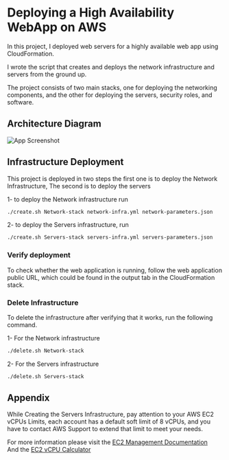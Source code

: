 
# Deploying a High Availability WebApp on AWS

In this project, I deployed web servers for a highly available web app using CloudFormation.

I wrote the script that creates and deploys the network infrastructure and servers from the ground up.

The project consists of two main stacks, one for deploying the networking components, and the other for deploying the servers, security roles, and software.

## Architecture Diagram

![App Screenshot](https://i.imgur.com/kBzLNoa.png)


## Infrastructure Deployment

This project is deployed in two steps the first one is to deploy the Network Infrastructure,
The second is to deploy the servers 

1- to deploy the Network infrastructure run

```bash
./create.sh Network-stack network-infra.yml network-parameters.json
```

2- to deploy the Servers infrastructure, run

```bash
./create.sh Servers-stack servers-infra.yml servers-parameters.json
```

### Verify deployment

To check whether the web application is running,
follow the web application public URL, which could be found in the output tab in the CloudFormation stack.


### Delete Infrastructure

To delete the infrastructure after verifying that it works, run the following command.

1- For the Network infrastructure

```bash
./delete.sh Network-stack
```

2- For the Servers infrastructure

```bash
./delete.sh Servers-stack
```


## Appendix

While Creating the Servers Infrastructure, pay attention to your AWS EC2 vCPUs Limits, 
each account has a default soft limit of 8 vCPUs, and you have to contact AWS Support to extend that limit to meet your needs.

For more information please visit the [EC2 Management Documentation](https://us-west-2.console.aws.amazon.com/ec2/v2/home?region=us-west-2#Limits:) <br/>
And the [EC2 vCPU Calculator](https://us-west-2.console.aws.amazon.com/ec2/v2/home?region=us-west-2#LimitsCalculator:)

